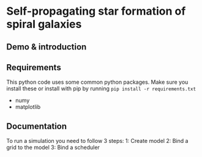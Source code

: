 # Self-propagating star formation of spiral galaxies

## Demo & introduction

## Requirements

This python code uses some common python packages. Make sure you install these or install with pip by running `pip install -r requirements.txt`
  
  * numy
  * matplotlib

## Documentation

To run a simulation you need to follow 3 steps:
1: Create model
2: Bind a grid to the model
3: Bind a scheduler


